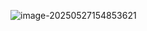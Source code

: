 ![image-20250527154853621](C:\Users\zihao\AppData\Roaming\Typora\typora-user-images\image-20250527154853621.png)